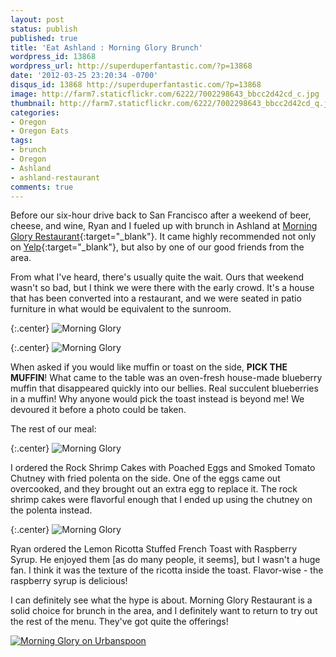 ```yaml
---
layout: post
status: publish
published: true
title: 'Eat Ashland : Morning Glory Brunch'
wordpress_id: 13868
wordpress_url: http://superduperfantastic.com/?p=13868
date: '2012-03-25 23:20:34 -0700'
disqus_id: 13868 http://superduperfantastic.com/?p=13868
image: http://farm7.staticflickr.com/6222/7002298643_bbcc2d42cd_c.jpg
thumbnail: http://farm7.staticflickr.com/6222/7002298643_bbcc2d42cd_q.jpg
categories:
- Oregon
- Oregon Eats
tags:
- brunch
- Oregon
- Ashland
- ashland-restaurant
comments: true
---
```

Before our six-hour drive back to San Francisco after a weekend of beer, cheese, and wine, Ryan and I fueled up with brunch in Ashland at [Morning Glory Restaurant](http://www.morninggloryrestaurant.com/ "Morning Glory Restaurant"){:target="_blank"}.<!--more--> It came highly recommended not only on [Yelp](http://www.yelp.com/biz/morning-glory-ashland "Morning Glory - Ashland"){:target="_blank"}, but also by one of our good friends from the area.

From what I've heard, there's usually quite the wait. Ours that weekend wasn't so bad, but I think we were there with the early crowd. It's a house that has been converted into a restaurant, and we were seated in patio furniture in what would be equivalent to the sunroom.

{:.center}
![Morning Glory](http://farm8.staticflickr.com/7136/6856183560_d33d28fc57_c.jpg)

{:.center}
![Morning Glory](http://farm8.staticflickr.com/7279/6856183002_e9e00d8958_c.jpg)

When asked if you would like muffin or toast on the side, **PICK THE MUFFIN**! What came to the table was an oven-fresh house-made blueberry muffin that disappeared quickly into our bellies. Real succulent blueberries in a muffin! Why anyone would pick the toast instead is beyond me! We devoured it before a photo could be taken.

The rest of our meal:

{:.center}
![Morning Glory](http://farm7.staticflickr.com/6222/7002298643_bbcc2d42cd_c.jpg)

I ordered the Rock Shrimp Cakes with Poached Eggs and Smoked Tomato Chutney with fried polenta on the side. One of the eggs came out overcooked, and they brought out an extra egg to replace it. The rock shrimp cakes were flavorful enough that I ended up using the chutney on the polenta instead.

{:.center}
![Morning Glory](http://farm8.staticflickr.com/7053/7002300277_65110e0218_c.jpg)

Ryan ordered the Lemon Ricotta Stuffed French Toast with Raspberry Syrup. He enjoyed them [as do many people, it seems], but I wasn't a huge fan. I think it was the texture of the ricotta inside the toast. Flavor-wise - the raspberry syrup is delicious!

I can definitely see what the hype is about. Morning Glory Restaurant is a solid choice for brunch in the area, and I definitely want to return to try out the rest of the menu. They've got quite the offerings!

[![Morning Glory on Urbanspoon](http://www.urbanspoon.com/b/link/1080068/biglink.gif)](http://www.urbanspoon.com/r/218/1080068/restaurant/Medford/Morning-Glory-Ashland)